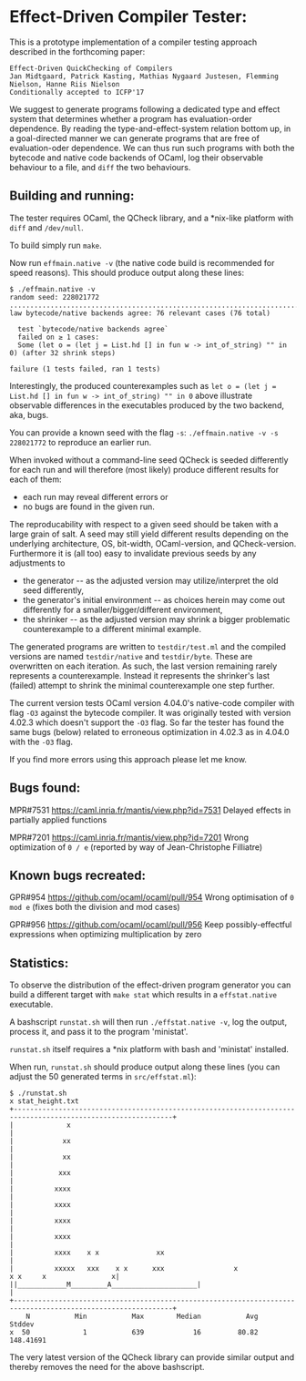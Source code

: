 Effect-Driven Compiler Tester:
==============================

This is a prototype implementation of a compiler testing approach
described in the forthcoming paper:

    Effect-Driven QuickChecking of Compilers
    Jan Midtgaard, Patrick Kasting, Mathias Nygaard Justesen, Flemming Nielson, Hanne Riis Nielson
    Conditionally accepted to ICFP'17

We suggest to generate programs following a dedicated type and effect
system that determines whether a program has evaluation-order
dependence. By reading the type-and-effect-system relation bottom up,
in a goal-directed manner we can generate programs that are free of
evaluation-oder dependence. We can thus run such programs with both
the bytecode and native code backends of OCaml, log their observable
behaviour to a file, and `diff` the two behaviours.


Building and running:
---------------------

The tester requires OCaml, the QCheck library, and a *nix-like platform with `diff` and `/dev/null`.

To build simply run `make`.

Now run `effmain.native -v` (the native code build is recommended for speed reasons).
This should produce output along these lines:

```
$ ./effmain.native -v
random seed: 228021772
...........................................................................x...x...x...x...x...x...x...x...x...x....x...x..x....x....x.....x..x...x..x......x.....x.....x.....x.....x.....x.....x.....x.....x.....x.....x.....x.....x.....x.....
law bytecode/native backends agree: 76 relevant cases (76 total)

  test `bytecode/native backends agree`
  failed on ≥ 1 cases:
  Some (let o = (let j = List.hd [] in fun w -> int_of_string) "" in 0) (after 32 shrink steps)
  
failure (1 tests failed, ran 1 tests)
```

Interestingly, the produced counterexamples such as
`let o = (let j = List.hd [] in fun w -> int_of_string) "" in 0`
above illustrate observable differences in the executables produced by
the two backend, aka, bugs.

You can provide a known seed with the flag `-s`: `./effmain.native -v -s 228021772`
to reproduce an earlier run.

When invoked without a command-line seed QCheck is seeded differently
for each run and will therefore (most likely) produce different
results for each of them:
- each run may reveal different errors or
- no bugs are found in the given run.

The reproducability with respect to a given seed should be taken with
a large grain of salt. A seed may still yield different results
depending on the underlying architecture, OS, bit-width,
OCaml-version, and QCheck-version. Furthermore it is (all too) easy to
invalidate previous seeds by any adjustments to
- the generator -- as the adjusted version may utilize/interpret the
  old seed differently,
- the generator's initial environment -- as choices herein may come
  out differently for a smaller/bigger/different environment,
- the shrinker -- as the adjusted version may shrink a bigger
  problematic counterexample to a different minimal example.

The generated programs are written to `testdir/test.ml` and the
compiled versions are named `testdir/native` and `testdir/byte`.
These are overwritten on each iteration. As such, the last version
remaining rarely represents a counterexample. Instead it represents
the shrinker's last (failed) attempt to shrink the minimal
counterexample one step further.

The current version tests OCaml version 4.04.0's native-code compiler
with flag `-O3` against the bytecode compiler. It was originally
tested with version 4.02.3 which doesn't support the `-O3` flag. So
far the tester has found the same bugs (below) related to erroneous
optimization in 4.02.3 as in 4.04.0 with the `-O3` flag.

If you find more errors using this approach please let me know.


Bugs found:
-----------

MPR#7531  https://caml.inria.fr/mantis/view.php?id=7531  Delayed effects in partially applied functions

MPR#7201  https://caml.inria.fr/mantis/view.php?id=7201  Wrong optimization of `0 / e`
	  						 (reported by way of Jean-Christophe Filliatre)


Known bugs recreated:
---------------------

GPR#954  https://github.com/ocaml/ocaml/pull/954  Wrong optimisation of `0 mod e`
                                                  (fixes both the division and mod cases)

GPR#956  https://github.com/ocaml/ocaml/pull/956  Keep possibly-effectful expressions when optimizing multiplication by zero



Statistics:
-----------

To observe the distribution of the effect-driven program generator you
can build a different target with `make stat` which results in a
`effstat.native` executable.

A bashscript `runstat.sh` will then run `./effstat.native -v`, log the
output, process it, and pass it to the program 'ministat'.

`runstat.sh` itself requires a *nix platform with bash and 'ministat'
installed.

When run, `runstat.sh` should produce output along these lines (you
can adjust the 50 generated terms in `src/effstat.ml`):
```
$ ./runstat.sh 
x stat_height.txt
+-------------------------------------------------------------------------------------------------------------+
|             x                                                                                               |
|            xx                                                                                               |
|            xx                                                                                               |
|           xxx                                                                                               |
|          xxxx                                                                                               |
|          xxxx                                                                                               |
|          xxxx                                                                                               |
|          xxxx                                                                                               |
|          xxxx    x x              xx                                                                        |
|          xxxxx   xxx    x x      xxx                 x                            x x     x                x|
||____________M_________A_____________________|                                                               |
+-------------------------------------------------------------------------------------------------------------+
    N           Min           Max        Median           Avg        Stddev
x  50             1           639            16         80.82     148.41691
```

The very latest version of the QCheck library can provide similar
output and thereby removes the need for the above bashscript.
